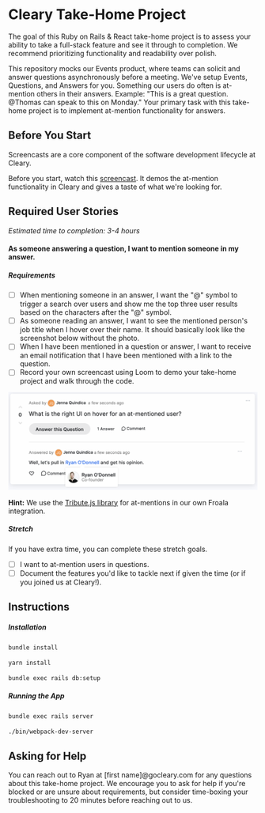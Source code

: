 # Cleary Take-Home Project
The goal of this Ruby on Rails & React take-home project is to assess your ability to take a full-stack feature and see it through to completion. We recommend prioritizing functionality and readability over polish.

This repository mocks our Events product, where teams can solicit and answer questions asynchronously before a meeting. We've setup Events, Questions, and Answers for you. Something our users do often is at-mention others in their answers. Example: "This is a great question. @Thomas can speak to this on Monday." Your primary task with this take-home project is to implement at-mention functionality for answers.

## Before You Start
Screencasts are a core component of the software development lifecycle at Cleary.

Before you start, watch this [screencast](https://www.loom.com/share/f488c7b4fe2344a5a5bb98594a95a843). It demos the at-mention functionality in Cleary and gives a taste of what we're looking for.

## Required User Stories
*Estimated time to completion: 3-4 hours*

#### As someone answering a question, I want to mention someone in my answer.
##### Requirements
- [ ] When mentioning someone in an answer, I want the "@" symbol to trigger a search over users and show me the top three user results based on the characters after the "@" symbol.
- [ ] As someone reading an answer, I want to see the mentioned person's job title when I hover over their name. It should basically look like the screenshot below without the photo. 
- [ ] When I have been mentioned in a question or answer, I want to receive an email notification that I have been mentioned with a link to the question.
- [ ] Record your own screencast using Loom to demo your take-home project and walk through the code.

![Hover over UI for an at-mentioned user](at-mention-example.png)

**Hint:** We use the [Tribute.js library](https://froala.com/wysiwyg-editor/examples/tribute-js/) for at-mentions in our own Froala integration.

##### Stretch
If you have extra time, you can complete these stretch goals.

- [ ] I want to at-mention users in questions.
- [ ] Document the features you'd like to tackle next if given the time (or if you joined us at Cleary!).

## Instructions
##### Installation
`bundle install`

`yarn install`

`bundle exec rails db:setup`

##### Running the App
`bundle exec rails server`

`./bin/webpack-dev-server`

## Asking for Help
You can reach out to Ryan at [first name]@gocleary.com for any questions about this take-home project. We encourage you to ask for help if you're blocked or are unsure about requirements, but consider time-boxing your troubleshooting to 20 minutes before reaching out to us.
